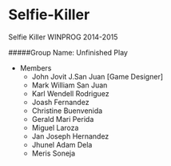 Selfie-Killer
=============

Selfie Killer WINPROG 2014-2015


#####Group Name: Unfinished Play 
       
* Members
  - John Jovit J.San Juan [Game Designer]
  - Mark William San Juan
  - Karl Wendell Rodriguez
  - Joash Fernandez
  - Christine Buenvenida
  - Gerald Mari Perida
  - Miguel Laroza
  - Jan Joseph Hernandez
  - Jhunel Adam Dela
  - Meris Soneja
  
